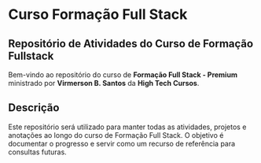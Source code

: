 # Curso Formação Full Stack
## Repositório de Atividades do Curso de Formação Fullstack

Bem-vindo ao repositório do curso de **Formação Full Stack - Premium** ministrado por **Virmerson B. Santos** da **High Tech Cursos**.

## Descrição

Este repositório será utilizado para manter todas as atividades, projetos e anotações ao longo do curso de Formação Full Stack. O objetivo é documentar o progresso e servir como um recurso de referência para consultas futuras.